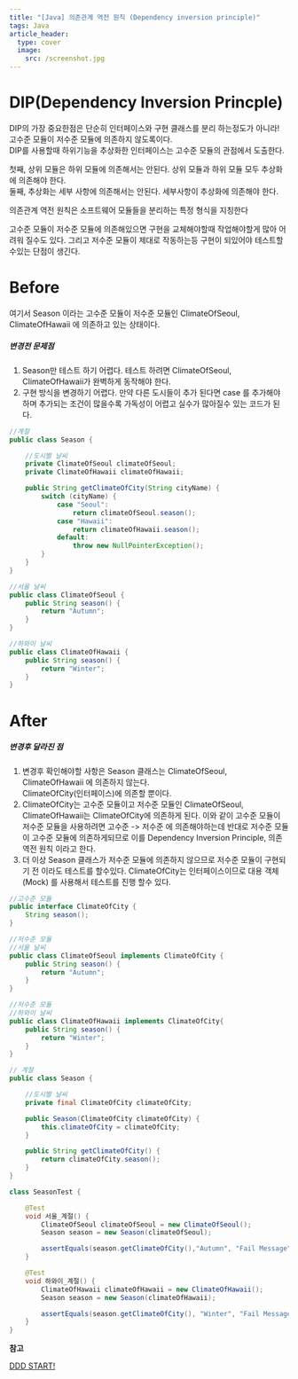 ```yaml
---
title: "[Java] 의존관계 역전 원칙 (Dependency inversion principle)"
tags: Java
article_header:
  type: cover
  image:
    src: /screenshot.jpg
---
```


# DIP(Dependency Inversion Princple) 

DIP의 가장 중요한점은 단순히 인터페이스와 구현 클래스를 분리 하는정도가 아니라!<br>
고수준 모듈이 저수준 모듈에 의존하지 않도록이다.<br>
DIP를 사용할때 하위기능을 추상화한 인터페이스는 고수준 모듈의 관점에서 도출한다.

첫째, 상위 모듈은 하위 모듈에 의존해서는 안된다. 상위 모듈과 하위 모듈 모두 추상화에 의존해야 한다.<br>
둘째, 추상화는 세부 사항에 의존해서는 안된다. 세부사항이 추상화에 의존해야 한다.

의존관계 역전 원칙은 소프트웨어 모듈들을 분리하는 특정 형식을 지칭한다

고수준 모듈이 저수준 모듈에 의존해있으면 구현을 교체해야할때 작업해야할게 많아 어려워 질수도 있다.
그리고 저수준 모듈이 제대로 작동하는등 구현이 되있어야 테스트할수있는 단점이 생긴다.

Before
===

여기서 Season 이라는 고수준 모듈이 저수준 모듈인 ClimateOfSeoul, ClimateOfHawaii 에 의존하고 있는 상태이다.

##### 변경전 문제점
1. Season만 테스트 하기 어렵다. 테스트 하려면 ClimateOfSeoul, ClimateOfHawaii가 완벽하게 동작해야 한다.
2. 구현 방식을 변경하기 어렵다. 만약 다른 도시들이 추가 된다면 case 를 추가해야 하며 추가되는 조건이 많을수록 가독성이 어렵고 실수가 많아질수 있는 코드가 된다.

```java
//계절
public class Season {

    //도시별 날씨
    private ClimateOfSeoul climateOfSeoul;
    private ClimateOfHawaii climateOfHawaii;

    public String getClimateOfCity(String cityName) {
        switch (cityName) {
            case "Seoul":
                return climateOfSeoul.season();
            case "Hawaii":
                return climateOfHawaii.season();
            default:
                throw new NullPointerException();
        }
    }
}
```

```java
//서울 날씨
public class ClimateOfSeoul {
    public String season() {
        return "Autumn";
    }
}
```

```java
//하와이 날씨
public class ClimateOfHawaii {
    public String season() {
        return "Winter";
    }
}
```

After
===   

##### 변경후 달라진 점
1. 변경후 확인해야할 사항은 Season 클래스는 ClimateOfSeoul, ClimateOfHawaii 에 의존하지 않는다.<br> ClimateOfCity(인터페이스)에 의존할 뿐이다.
2. ClimateOfCity는 고수준 모듈이고 저수준 모듈인 ClimateOfSeoul, ClimateOfHawaii는 ClimateOfCity에 의존하게 된다. 이와 같이 고수준 모듈이 저수준 모듈을 사용하려면 고수준 -> 저수준 에 의존해야하는데 반대로 저수준 모듈이 고수준 모듈에 의존하게되므로 이를 Dependency Inversion Principle, 의존 역전 원칙 이라고 한다.
3. 더 이상 Season 클래스가 저수준 모듈에 의존하지 않으므로 저수준 모듈이 구현되기 전 이라도 테스트를 할수있다. ClimateOfCity는 인터페이스이므로 대용 객체(Mock) 를 사용해서 테스트를 진행 할수 있다.

```java
//고수준 모듈
public interface ClimateOfCity {
    String season();
}
```

```java
//저수준 모듈
//서울 날씨
public class ClimateOfSeoul implements ClimateOfCity {
    public String season() {
        return "Autumn";
    }
}
```

```java
//저수준 모듈 
//하와이 날씨
public class ClimateOfHawaii implements ClimateOfCity{
    public String season() {
        return "Winter";
    }
}
```

```java
// 계절
public class Season {

    //도시별 날씨
    private final ClimateOfCity climateOfCity;

    public Season(ClimateOfCity climateOfCity) {
        this.climateOfCity = climateOfCity;
    }

    public String getClimateOfCity() {
        return climateOfCity.season();
    }
}
```

```java
class SeasonTest {

    @Test
    void 서울_계절() {
        ClimateOfSeoul climateOfSeoul = new ClimateOfSeoul();
        Season season = new Season(climateOfSeoul);

        assertEquals(season.getClimateOfCity(),"Autumn", "Fail Message");
    }

    @Test
    void 하와이_계절() {
        ClimateOfHawaii climateOfHawaii = new ClimateOfHawaii();
        Season season = new Season(climateOfHawaii);

        assertEquals(season.getClimateOfCity(), "Winter", "Fail Message");
    }
}
```


**참고**

[DDD START!](http://www.yes24.com/Product/Goods/27750871)